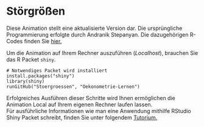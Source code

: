 Störgrößen
============

Diese Animation stellt eine aktualisierte Version dar. Die ursprüngliche Programmierung erfolgte durch Andranik Stepanyan. Die dazugehörigen R-Codes finden Sie [hier.](https://github.com/andronikoss/Stoergroessen)

Um die Animation auf Ihrem Rechner auszuführen (_Localhost_), brauchen Sie das R Packet `shiny`. 

```
# Notwendiges Packet wird installiert
install.packages("shiny")
library(shiny)
runGitHub("Stoergroessen", "Oekonometrie-Lernen")
```

Erfolgreiches Ausführen dieser Schritte wird Ihnen ermöglichen die Animation Local auf Ihrem eigenen Rechner laufen lassen.   
Für ausführliche Informationen wie man eine Anwendung mithilfe RStudio Shiny Packet schreibt, finden Sie unter folgendem [Tutorium.](http://shiny.rstudio.com/tutorial/)
